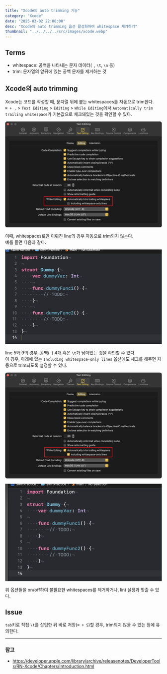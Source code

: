 ```yaml
---
title: "Xcode의 auto trimming 기능"
category: "Xcode"
date: "2025-03-02 22:00:00"
desc: "Xcode의 auto trimming 옵션 활성화하여 whitespace 제거하기"
thumbnail: "../../../../src/images/xcode.webp"
---
```


## Terms

* whitespace: 공백을 나타내는 문자 데이터(` `, `\t`, `\n` 등)
* trim: 문자열의 앞뒤에 있는 공백 문자를 제거하는 것

## Xcode의 auto trimming

Xcode는 코드를 작성할 때, 문자열 뒤에 붙는 whitespaces를 자동으로 trim한다.<br>
`⌘ + ,` > `Text Editing` > `Editing` > `While Editing`에서 `Automatically trim trailing whitespace`가 기본값으로 체크돼있는 것을 확인할 수 있다.

![option_01.png](option_01.png)

이때, whitespaces로만 이뤄진 line의 경우 자동으로 trim되지 않는다.<br>
예를 들면 다음과 같다.

![result_01.png](result_01.png)

line 5와 9의 경우, 공백(` `) 4개 혹은 `\t`가 남아있는 것을 확인할 수 있다.<br>
이 경우, 아래에 있는 `Including whitespace-only lines` 옵션에도 체크를 해주면 자동으로 trim되도록 설정할 수 있다.

![option_02.png](option_02.png)

![result_02.png](result_02.png)

위 옵션들을 on/off하여 불필요한 whitespaces를 제거하거나, lint 설정과 맞출 수 있다.

## Issue

`tab`키로 직접 `\t`를 삽입한 뒤 바로 저장(`⌘ + S`)할 경우, trim되지 않을 수 있는 점에 유의한다.

---

### 참고

- https://developer.apple.com/library/archive/releasenotes/DeveloperTools/RN-Xcode/Chapters/Introduction.html
